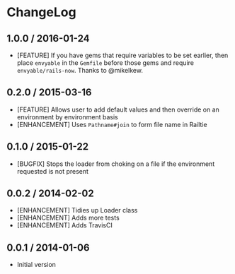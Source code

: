 # ChangeLog

## 1.0.0 / 2016-01-24

* [FEATURE] If you have gems that require variables to be set earlier, then place `envyable` in the `Gemfile` before those gems and require `envyable/rails-now`. Thanks to @mikelkew.

## 0.2.0 / 2015-03-16

* [FEATURE] Allows user to add default values and then override on an environment by environment basis
* [ENHANCEMENT] Uses `Pathname#join` to form file name in Railtie

## 0.1.0 / 2015-01-22

* [BUGFIX] Stops the loader from choking on a file if the environment requested is not present

## 0.0.2 / 2014-02-02

* [ENHANCEMENT] Tidies up Loader class
* [ENHANCEMENT] Adds more tests
* [ENHANCEMENT] Adds TravisCI

## 0.0.1 / 2014-01-06

* Initial version

